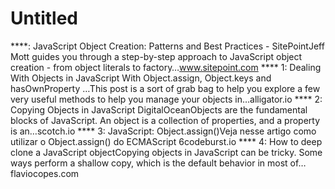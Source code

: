 # Untitled

****: JavaScript Object Creation: Patterns and Best Practices - SitePointJeff Mott guides you through a step-by-step approach to JavaScript object creation - from object literals to factory…www.sitepoint.com
**** 1: Dealing With Objects in JavaScript With Object.assign, Object.keys and hasOwnProperty …This post is a sort of grab bag to help you explore a few very useful methods to help you manage your objects in…alligator.io
**** 2: Copying Objects in JavaScript DigitalOceanObjects are the fundamental blocks of JavaScript. An object is a collection of properties, and a property is an…scotch.io
**** 3: JavaScript: Object.assign()Veja nesse artigo como utilizar o Object.assign() do ECMAScript 6codeburst.io
**** 4: How to deep clone a JavaScript objectCopying objects in JavaScript can be tricky. Some ways perform a shallow copy, which is the default behavior in most of…flaviocopes.com